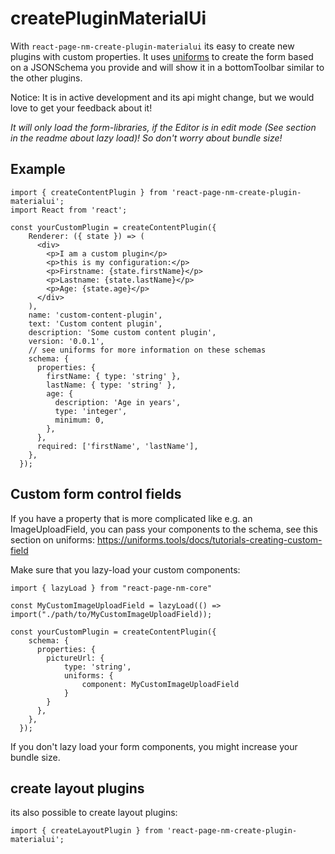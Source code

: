# createPluginMaterialUi

With `react-page-nm-create-plugin-materialui` its easy to create new plugins with custom properties.
It uses [uniforms](https://uniforms.tools) to create the form based on a JSONSchema you provide and will show it in a bottomToolbar similar to the other plugins.

Notice: It is in active development and its api might change, but we would love to get your feedback about it!

_It will only load the form-libraries, if the Editor is in edit mode (See section in the readme about lazy load)! So don't worry about bundle size!_

## Example

```
import { createContentPlugin } from 'react-page-nm-create-plugin-materialui';
import React from 'react';

const yourCustomPlugin = createContentPlugin({
    Renderer: ({ state }) => (
      <div>
        <p>I am a custom plugin</p>
        <p>this is my configuration:</p>
        <p>Firstname: {state.firstName}</p>
        <p>Lastname: {state.lastName}</p>
        <p>Age: {state.age}</p>
      </div>
    ),
    name: 'custom-content-plugin',
    text: 'Custom content plugin',
    description: 'Some custom content plugin',
    version: '0.0.1',
    // see uniforms for more information on these schemas
    schema: {
      properties: {
        firstName: { type: 'string' },
        lastName: { type: 'string' },
        age: {
          description: 'Age in years',
          type: 'integer',
          minimum: 0,
        },
      },
      required: ['firstName', 'lastName'],
    },
  });
```

## Custom form control fields

If you have a property that is more complicated like e.g. an ImageUploadField,
you can pass your components to the schema, see this section on uniforms: https://uniforms.tools/docs/tutorials-creating-custom-field

Make sure that you lazy-load your custom components:

```
import { lazyLoad } from "react-page-nm-core"

const MyCustomImageUploadField = lazyLoad(() => import("./path/to/MyCustomImageUploadField));

const yourCustomPlugin = createContentPlugin({
    schema: {
      properties: {
        pictureUrl: {
            type: 'string',
            uniforms: {
                component: MyCustomImageUploadField
            }
        }
      },
    },
  });
```

If you don't lazy load your form components, you might increase your bundle size.

## create layout plugins

its also possible to create layout plugins:

```
import { createLayoutPlugin } from 'react-page-nm-create-plugin-materialui';
```
